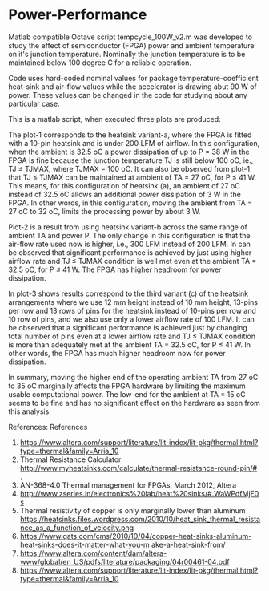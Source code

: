 # Power-Performance

Matlab compatible Octave script tempcycle_100W_v2.m was developed to study the 
effect of semiconductor (FPGA) power and ambient temperature on it's junction temperature. 
Nominally the junction temperature is to be maintained below 100 degree C for a reliable operation.

Code uses hard-coded nominal values for package temperature-coefficient 
 heat-sink and air-flow values while the accelerator is drawing abut 90 W of power. 
 These values can be changed in the code for studying about any particular case.  

This is a matlab script, when executed three plots are produced:

The plot-1 corresponds to the heatsink variant-a, where the FPGA is fitted with a
10-pin heatsink and is under 200 LFM of airflow. In this configuration, when the ambient is 32.5
oC a power dissipation of up to P = 38 W in the FPGA is fine because the junction temperature
TJ is still below 100 oC, ie., TJ ≤ TJMAX, where TJMAX = 100 oC. It can also be observed from
plot-1 that TJ ≤ TJMAX can be maintained at ambient of TA = 27 oC, for P ≤ 41 W. This means, for
this configuration of heatsink (a), an ambient of 27 oC instead of 32.5 oC allows an additional
power dissipation of 3 W in the FPGA. In other words, in this configuration, moving the ambient
from TA = 27 oC to 32 oC, limits the processing power by about 3 W.

Plot-2 is a result from using heatsink variant-b across the same range
of ambient TA and power P. The only change in this configuration is that the air-flow rate used
now is higher, i.e., 300 LFM instead of 200 LFM. In can be observed that significant
performance is achieved by just using higher airflow rate and TJ ≤ TJMAX condition is well met
even at the ambient TA = 32.5 oC, for P ≤ 41 W. The FPGA has higher headroom for power
dissipation.

In plot-3 shows results correspond to the third variant (c) of the heatsink
arrangements where we use 12 mm height instead of 10 mm height, 13-pins per row and 13
rows of pins for the heatsink instead of 10-pins per row and 10 row of pins, and we also use
only a lower airflow rate of 100 LFM. It can be observed that a significant performance is
achieved just by changing total number of pins even at a lower airflow rate and TJ ≤ TJMAX
condition is more than adequately met at the ambient TA = 32.5 oC, for P ≤ 41 W. In other
words, the FPGA has much higher headroom now for power dissipation.

In summary, moving the higher end of the operating ambient TA from 27 oC to 35 oC marginally
affects the FPGA hardware by limiting the maximum usable computational power. The low-end
for the ambient at TA = 15 oC seems to be fine and has no significant effect on the hardware as
seen from this analysis

References:
References

1. https://www.altera.com/support/literature/lit-index/lit-pkg/thermal.html?type=thermal&family=Arria_10
2. Thermal Resistance Calculator
http://www.myheatsinks.com/calculate/thermal-resistance-round-pin/# .
3. AN-368-4.0 Thermal management for FPGAs, March 2012, Altera
4. http://www.zseries.in/electronics%20lab/heat%20sinks/#.WaWPdfMjF0s
5. Thermal resistivity of copper is only marginally lower than aluminum
https://heatsinks.files.wordpress.com/2010/10/heat_sink_thermal_resistance_as_a_function_of_velocity.png
6. https://www.qats.com/cms/2010/10/04/copper-heat-sinks-aluminum-heat-sinks-does-it-matter-what-you-m
ake-a-heat-sink-from/
7. https://www.altera.com/content/dam/altera-www/global/en_US/pdfs/literature/packaging/04r00461-04.pdf
8. https://www.altera.com/support/literature/lit-index/lit-pkg/thermal.html?type=thermal&family=Arria_10

